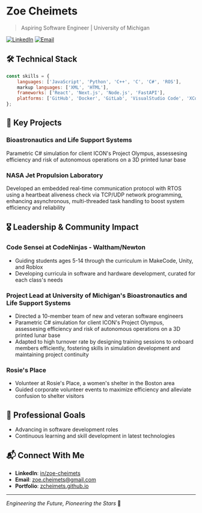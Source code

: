 # Zoe Cheimets

> Aspiring Software Engineer | University of Michigan

[![LinkedIn](https://img.shields.io/badge/LinkedIn-Connect-blue)](https://linkedin.com/in/zoe-cheimets)
[![Email](https://img.shields.io/badge/Email-Contact-red)](mailto:zoe.cheimets@gmail.com)

<!--## 🎯 Mission-->


## 🛠️ Technical Stack
```javascript
const skills = {
    languages: ['JavaScript', 'Python', 'C++', 'C', 'C#', 'ROS'],
    markup languages: ['XML', 'HTML'],
    frameworks: ['React', 'Next.js', 'Node.js', 'FastAPI'],
    platforms: ['GitHub', 'Docker', 'GitLab', 'VisualStudio Code', 'XCode'],
};
```

## 🚀 Key Projects

### Bioastronautics and Life Support Systems
Parametric C# simulation for client ICON's Project Olympus, assessesing efficiency and risk of autonomous operations on a 3D printed lunar base
<!-- - **GitHub**: [View Project](https://github.com/Vets-Who-Code/VetsAI) -->

### NASA Jet Propulsion Laboratory
Developed an embedded real-time communication protocol with RTOS using a heartbeat aliveness check via TCP/UDP network programming, enhancing asynchronous, multi-threaded task handling to boost system efficiency and reliability
<!-- TODO: add more projects and connect the repos to it-->

## 🎖️ Leadership & Community Impact

### Code Sensei at CodeNinjas - Waltham/Newton
- Guiding students ages 5-14 through the curriculum in MakeCode, Unity, and Roblox
- Developing curricula in software and hardware development, curated for each class's needs

### Project Lead at University of Michigan's Bioastronautics and Life Support Systems
- Directed a 10-member team of new and veteran software engineers
- Parametric C# simulation for client ICON's Project Olympus, assessesing efficiency and risk of autonomous operations on a 3D printed lunar base
- Adapted to high turnover rate by designing training sessions to onboard members efficiently, fostering skills in simulation development and maintaining project continuity

### Rosie's Place
- Volunteer at Rosie's Place, a women's shelter in the Boston area
- Guided corporate volunteer events to maximize efficiency and alleviate confusion to shelter visitors

## 🎯 Professional Goals
- Advancing in software development roles
- Continuous learning and skill development in latest technologies

## 📬 Connect With Me
- **LinkedIn**: [in/zoe-cheimets](https://linkedin.com/in/zoe-cheimets)
- **Email**: zoe.cheimets@gmail.com
- **Portfolio**: [zcheimets.github.io](https://zcheimets.github.io)

---
*Engineering the Future, Pioneering the Stars* 🚀
